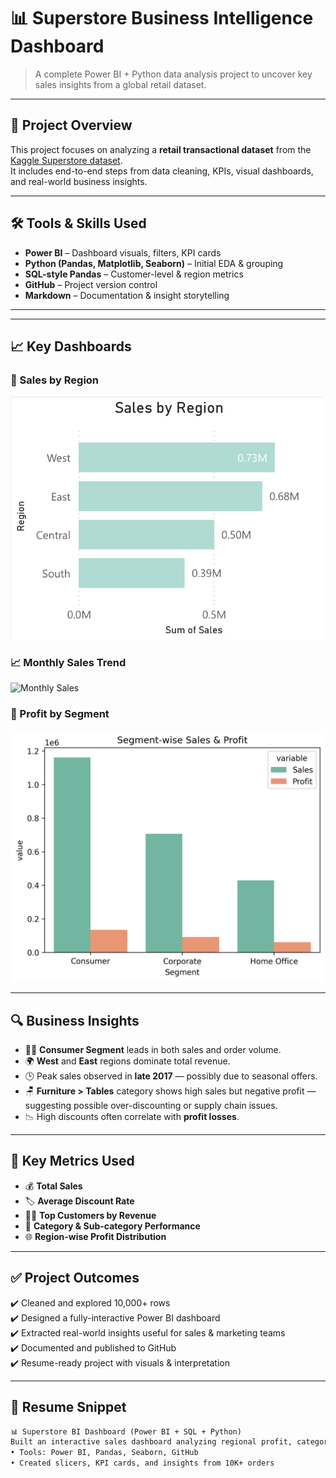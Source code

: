 # 📊 Superstore Business Intelligence Dashboard

> A complete Power BI + Python data analysis project to uncover key sales insights from a global retail dataset.

---

## 🧾 Project Overview

This project focuses on analyzing a **retail transactional dataset** from the [Kaggle Superstore dataset](https://www.kaggle.com/datasets/vivek468/superstore-dataset-final).  
It includes end-to-end steps from data cleaning, KPIs, visual dashboards, and real-world business insights.

---

## 🛠️ Tools & Skills Used

- **Power BI** – Dashboard visuals, filters, KPI cards
- **Python (Pandas, Matplotlib, Seaborn)** – Initial EDA & grouping
- **SQL-style Pandas** – Customer-level & region metrics
- **GitHub** – Project version control
- **Markdown** – Documentation & insight storytelling

---

---
## 📈 Key Dashboards

### 📍 Sales by Region  
![Sales by Region](images/sales_by_region.png)

### 📈 Monthly Sales Trend  
![Monthly Sales](images/monthly_profit_trend.png)

### 🧾 Profit by Segment  
![Profit by Segment](images/segment_wise_profit.png)


---

## 🔍 Business Insights

- 🧍‍♀️ **Consumer Segment** leads in both sales and order volume.
- 🌍 **West** and **East** regions dominate total revenue.
- 🕒 Peak sales observed in **late 2017** — possibly due to seasonal offers.
- 🪑 **Furniture > Tables** category shows high sales but negative profit — suggesting possible over-discounting or supply chain issues.
- 📉 High discounts often correlate with **profit losses**.

---

## 📌 Key Metrics Used

- 💰 **Total Sales**  
- 🏷️ **Average Discount Rate**  
- 🧍‍♂️ **Top Customers by Revenue**  
- 🛒 **Category & Sub-category Performance**  
- 🌐 **Region-wise Profit Distribution**

---

## ✅ Project Outcomes

✔️ Cleaned and explored 10,000+ rows  
✔️ Designed a fully-interactive Power BI dashboard  
✔️ Extracted real-world insights useful for sales & marketing teams  
✔️ Documented and published to GitHub  
✔️ Resume-ready project with visuals & interpretation

---

## 📌 Resume Snippet 

```markdown
📊 Superstore BI Dashboard (Power BI + SQL + Python)  
Built an interactive sales dashboard analyzing regional profit, category loss, and customer trends  
• Tools: Power BI, Pandas, Seaborn, GitHub  
• Created slicers, KPI cards, and insights from 10K+ orders  



